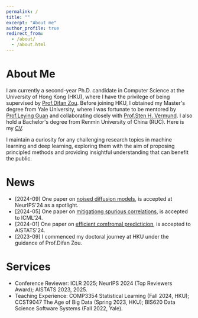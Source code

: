 ```yaml
---
permalink: /
title: ""
excerpt: "About me"
author_profile: true
redirect_from: 
  - /about/
  - /about.html
---
```

About Me
======

I am currently a second-year Ph.D. candidate in Computer Science at the University of Hong Kong (HKU), where I have the privilege of being supervised by [Prof.Difan Zou](https://difanzou.github.io). Before joining HKU, I obtained my Master's degree from Yale University, where I was fortunate to be mentored by [Prof.Leying Guan](https://campuspress.yale.edu/lguan) and collaborating closely with [Prof.Sten H. Vermund](https://ysph.yale.edu/profile/sten-vermund/). I also hold a Bachelor's degree from Renmin University of China (RUC). Here is my [CV](https://github.com/yujinhan98/yujinhan98.github.io/blob/master/yujin_CV_2023.pdf).

I maintain a curiosity for any challenging research topics in machine learning and deep learning, exploring them with the aim of proposing principled methods and providing insightful understanding that can benefit the public. 


News
======
- [2024-09] One paper on [noised diffusion models](https://arxiv.org/abs/2405.20494), is accepted at NeurIPS'24 as a spotlight. 
- [2024-05] One paper on [mitigationg spurious correlations](https://arxiv.org/abs/2404.13815), is accepted to ICML'24.
- [2024-01] One paper on  [efficient comfromal predicticion](https://proceedings.mlr.press/v238/han24b.html), is accepted to AISTATS'24.
- [2023-09] I commenced my doctoral journey at HKU under the guidance of Prof.Difan Zou.


Services
======
- Conference Reviewer: ICLR 2025; NeurIPS 2024 (Top Reviewers Award); AISTATS 2023, 2025.  
- Teaching Experience: COMP3354 Statistical Learning (Fall 2024, HKU); CCST9047 The Age of Big Data (Spring 2023, HKU); BIS620 Data Science Software Systems (Fall 2022, Yale).
